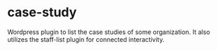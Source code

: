 case-study
==========

Wordpress plugin to list the case studies of some organization. It also utilizes the staff-list plugin for connected interactivity.
